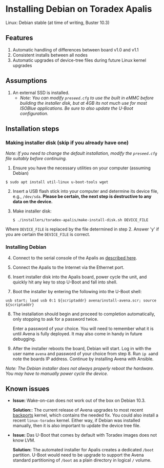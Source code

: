 # Installing Debian on Toradex Apalis

Linux: Debian stable (at time of writing, Buster 10.3)

## Features

1. Automatic handling of differences between board v1.0 and v1.1
1. Consistent installs between all nodes
1. Automatic upgrades of device-tree files during future Linux kernel upgrades

## Assumptions

1. An external SSD is installed.
   - _Note: You can modify `preseed.cfg` to use the built in eMMC before
     building the installer disk, but at 4GB its not much use for most ISOBlue
     applications. Be sure to also update the U-Boot configuration._

## Installation steps

### Making installer disk (skip if you already have one)

_Note: If you need to change the default installation, modify the `preseed.cfg`
file suitably before continuing._

1. Ensure you have the necessary utilities on your computer (assuming Debian)

`$ sudo apt install util-linux u-boot-tools wget`

2. Insert a USB flash stick into your computer and determine its device file,
   e.g., `/dev/sda`. **Please be certain, the next step is destructive to any
   data on the device.**

3. Make installer disk:

   `$ ./installers/toradex-apalis/make-install-disk.sh DEVICE_FILE`

Where `DEVICE_FILE` is replaced by the file determined in step 2. Answer 'y' if
you are certain the `DEVICE_FILE` is correct.

### Installing Debian

4. Connect to the serial console of the Apalis as [described
   here](https://developer.toradex.com/getting-started/module-1-from-the-box-to-the-shell/unboxing-and-setup-cables-ixora-torizon?som=apalis-imx8&board=ixora-carrier-board&os=torizon&desktop=linux#step-2).

5. Connect the Apalis to the Internet via the Ethernet port.

6. Insert installer disk into the Apalis board, power cycle the unit, and
   quickly hit any key to stop U-Boot and fall into shell.

7. Boot the installer by entering the following into the U-Boot shell:

`usb start; load usb 0:1 ${scriptaddr} avena/install-avena.scr; source ${scriptaddr}`

8. The installation should begin and proceed to completion automatically, only
   stopping to ask for a password twice.

   Enter a password of your choice. You will need to remember what it is until
   Avena is fully deployed. It may also come in handy in future debugging.

9. After the installer reboots the board, Debian will start. Log in with the
   user name `avena` and password of your choice from step 8. Run `ip a`and note
   the boards IP address. Continue by installing Avena with Ansible.

_Note: The Debian installer does not always properly reboot the hardware. You
may have to manually power cycle the device._

## Known issues

- **Issue:** Wake-on-can does not work out of the box on Debian 10.3.

  **Solution:**: The current release of Avena upgrades to most recent
  [backports](https://backports.debian.org/) kernel, which contains the needed
  fix. You could also install a recent `linux-toradex` kernel. Either way, if
  Debian was installed manually, then it is also important to update the device
  tree file.

- **Issue:** Das U-Boot that comes by default with Toradex images does not know
  LVM.

  **Solution:** The automated installer for Apalis creates a dedicated `/boot`
  partition. U-Boot would need to be upgrade to support the Avena standard
  partitioning of `/boot` as a plain directory in logical `/` volume.
